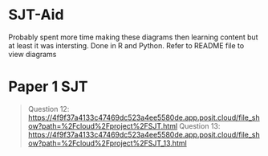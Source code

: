 # SJT-Aid
Probably spent more time making these diagrams then learning content but at least it was intersting. Done in R and Python. Refer to README file to view diagrams

# Paper 1 SJT
> Question 12: https://4f9f37a4133c47469dc523a4ee5580de.app.posit.cloud/file_show?path=%2Fcloud%2Fproject%2FSJT.html
> Question 13: https://4f9f37a4133c47469dc523a4ee5580de.app.posit.cloud/file_show?path=%2Fcloud%2Fproject%2FSJT_13.html


